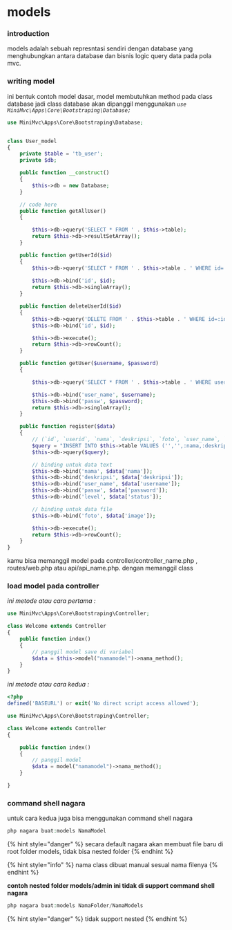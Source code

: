# models

### introduction

models adalah sebuah represntasi sendiri dengan database yang menghubungkan antara database dan bisnis logic query data pada pola mvc.

### writing model

ini bentuk contoh model dasar, model membutuhkan method pada class database jadi class database akan dipanggil menggunakan _`use MiniMvc\Apps\Core\Bootstraping\Database;`_

```php
use MiniMvc\Apps\Core\Bootstraping\Database;


class User_model
{
	private $table = 'tb_user';
	private $db;

	public function __construct()
	{
		$this->db = new Database;
	}

	// code here
	public function getAllUser()
	{

		$this->db->query('SELECT * FROM ' . $this->table);
		return $this->db->resultSetArray();
	}

	public function getUserId($id)
	{
		$this->db->query('SELECT * FROM ' . $this->table . ' WHERE id=:id');
		
		$this->db->bind('id', $id);
		return $this->db->singleArray();
	}

	public function deleteUserId($id)
	{
		$this->db->query('DELETE FROM ' . $this->table . ' WHERE id=:id');
		$this->db->bind('id', $id);

		$this->db->execute();
		return $this->db->rowCount();
	}

	public function getUser($username, $password)
	{

		$this->db->query('SELECT * FROM ' . $this->table . ' WHERE user_name=:user_name AND passw=:passw');

		$this->db->bind('user_name', $username);
		$this->db->bind('passw', $password);
		return $this->db->singleArray();
	}

	public function register($data)
	{
		// (`id`, `userid`, `nama`, `deskripsi`, `foto`, `user_name`, `passw`, `level`);
		$query = "INSERT INTO $this->table VALUES ('','',:nama,:deskripsi,:foto,:user_name,:passw,:level)";
		$this->db->query($query);

		// binding untuk data text
		$this->db->bind('nama', $data['nama']);
		$this->db->bind('deskripsi', $data['deskripsi']);
		$this->db->bind('user_name', $data['username']);
		$this->db->bind('passw', $data['password']);
		$this->db->bind('level', $data['status']);

		// binding untuk data file
		$this->db->bind('foto', $data['image']);

		$this->db->execute();
		return $this->db->rowCount();
	}
}
```

kamu bisa memanggil model pada controller/controller\_name.php , routes/web.php atau api/api\_name.php. dengan memanggil class

### load model pada controller

_ini metode atau cara pertama :_

```php
use MiniMvc\Apps\Core\Bootstraping\Controller;

class Welcome extends Controller
{
	public function index()
	{
		// panggil model save di variabel
		$data = $this->model("namamodel")->nama_method();
	}
}
```

_ini metode atau cara kedua :_

```php
<?php
defined('BASEURL') or exit('No direct script access allowed');

use MiniMvc\Apps\Core\Bootstraping\Controller;

class Welcome extends Controller
{

	public function index()
	{
		// panggil model
		$data = model("namamodel")->nama_method();
	}

}
```

### command shell nagara

untuk cara kedua juga bisa menggunakan command shell nagara

```php
php nagara buat:models NamaModel
```

{% hint style="danger" %}
secara default nagara akan membuat file baru di root folder models, tidak bisa nested folder
{% endhint %}

{% hint style="info" %}
nama class dibuat manual sesual nama filenya
{% endhint %}

**contoh nested folder models/admin ini tidak di support command shell nagara**

```php
php nagara buat:models NamaFolder/NamaModels
```

{% hint style="danger" %}
tidak support nested
{% endhint %}

